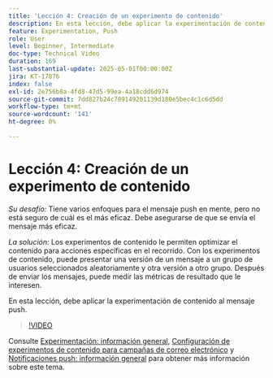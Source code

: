 ```yaml
---
title: 'Lección 4: Creación de un experimento de contenido'
description: En esta lección, debe aplicar la experimentación de contenido al mensaje push.
feature: Experimentation, Push
role: User
level: Beginner, Intermediate
doc-type: Technical Video
duration: 169
last-substantial-update: 2025-05-01T00:00:00Z
jira: KT-17876
index: false
exl-id: 2e756b8a-4fd8-47d5-99ea-4a18cdd6d974
source-git-commit: 7dd827b24c709149201139d180e5bec4c1c6d5dd
workflow-type: tm+mt
source-wordcount: '141'
ht-degree: 0%

---
```


# Lección 4: Creación de un experimento de contenido

*Su desafío:* Tiene varios enfoques para el mensaje push en mente, pero no está seguro de cuál es el más eficaz. Debe asegurarse de que se envía el mensaje más eficaz. 

*La solución:* Los experimentos de contenido le permiten optimizar el contenido para acciones específicas en el recorrido. Con los experimentos de contenido, puede presentar una versión de un mensaje a un grupo de usuarios seleccionados aleatoriamente y otra versión a otro grupo. Después de enviar los mensajes, puede medir las métricas de resultado que le interesen.

En esta lección, debe aplicar la experimentación de contenido al mensaje push.

>[!VIDEO](https://video.tv.adobe.com/v/3457924/?learn=on&enablevpops)


Consulte [Experimentación: información general](/help/content-management/experimentation-overview.md), [Configuración de experimentos de contenido para campañas de correo electrónico](/help/create-campaigns/content-experiments.md) y [Notificaciones push: información general](/help/channels/push-notifications-overview.md) para obtener más información sobre este tema.
